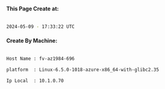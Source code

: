 
   
#### This Page Create at:

```bash

2024-05-09 - 17:33:22 UTC

```

#### Create By Machine:

```bash

Host Name : fv-az1984-696

platform  : Linux-6.5.0-1018-azure-x86_64-with-glibc2.35

Ip Local  : 10.1.0.70

```

